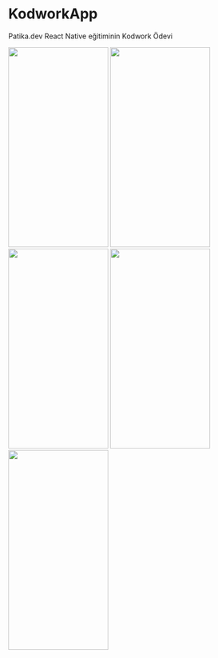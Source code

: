 # KodworkApp
Patika.dev React Native eğitiminin Kodwork Ödevi

<img src="https://user-images.githubusercontent.com/67802869/192417522-36decb1a-fdb2-4328-a0c1-588aca744165.png" width=200px height=400px />   <img src="https://user-images.githubusercontent.com/67802869/192417577-16a7ac60-69ed-4009-8788-f5d4970de953.png" width=200px height=400px />   
<img src="https://user-images.githubusercontent.com/67802869/192417636-57791050-c307-4ce1-967d-dd154cc5ed91.png" width=200px height=400px />   <img src="https://user-images.githubusercontent.com/67802869/192417775-1c95cd2d-5baf-4572-9f7a-118a52d5630c.png" width=200px height=400px />   <img src="https://user-images.githubusercontent.com/67802869/192417808-1b4dc3c5-42d5-422e-a2b5-c935bef675d1.png" width=200px height=400px /> 

 
